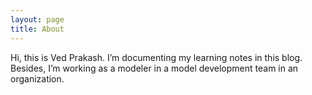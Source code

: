 ```yaml
---
layout: page
title: About
---
```


<p class="message">
  Hi, this is Ved Prakash. I’m documenting my learning notes in this blog. Besides, I’m working as a modeler in a model development team in an organization.
</p>
